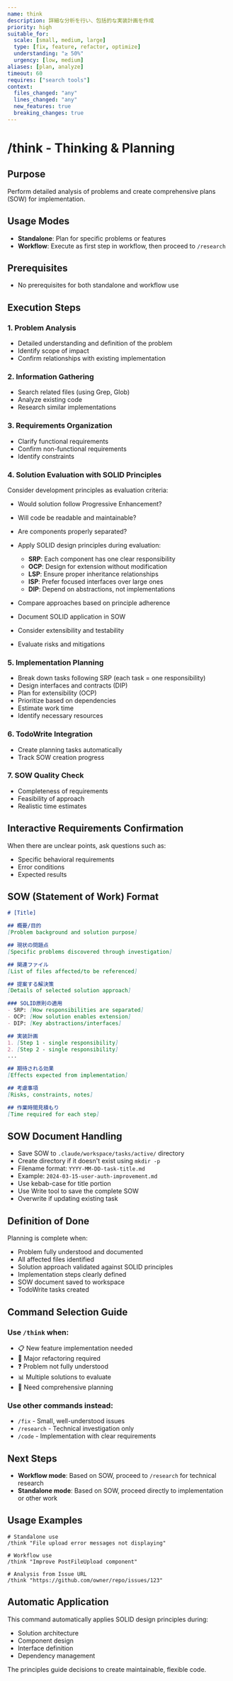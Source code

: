 ```yaml
---
name: think
description: 詳細な分析を行い、包括的な実装計画を作成
priority: high
suitable_for:
  scale: [small, medium, large]
  type: [fix, feature, refactor, optimize]
  understanding: "≥ 50%"
  urgency: [low, medium]
aliases: [plan, analyze]
timeout: 60
requires: ["search tools"]
context:
  files_changed: "any"
  lines_changed: "any"
  new_features: true
  breaking_changes: true
---
```


# /think - Thinking & Planning

## Purpose
Perform detailed analysis of problems and create comprehensive plans (SOW) for implementation.

## Usage Modes
- **Standalone**: Plan for specific problems or features
- **Workflow**: Execute as first step in workflow, then proceed to `/research`

## Prerequisites
- No prerequisites for both standalone and workflow use

## Execution Steps

### 1. Problem Analysis
- Detailed understanding and definition of the problem
- Identify scope of impact
- Confirm relationships with existing implementation

### 2. Information Gathering
- Search related files (using Grep, Glob)
- Analyze existing code
- Research similar implementations

### 3. Requirements Organization
- Clarify functional requirements
- Confirm non-functional requirements
- Identify constraints

### 4. Solution Evaluation with SOLID Principles
Consider development principles as evaluation criteria:
- Would solution follow Progressive Enhancement?
- Will code be readable and maintainable?
- Are components properly separated?

- Apply SOLID design principles during evaluation:
  - **SRP**: Each component has one clear responsibility
  - **OCP**: Design for extension without modification
  - **LSP**: Ensure proper inheritance relationships
  - **ISP**: Prefer focused interfaces over large ones
  - **DIP**: Depend on abstractions, not implementations
- Compare approaches based on principle adherence
- Document SOLID application in SOW
- Consider extensibility and testability
- Evaluate risks and mitigations

### 5. Implementation Planning
- Break down tasks following SRP (each task = one responsibility)
- Design interfaces and contracts (DIP)
- Plan for extensibility (OCP)
- Prioritize based on dependencies
- Estimate work time
- Identify necessary resources

### 6. TodoWrite Integration
- Create planning tasks automatically
- Track SOW creation progress

### 7. SOW Quality Check
- Completeness of requirements
- Feasibility of approach
- Realistic time estimates

## Interactive Requirements Confirmation
When there are unclear points, ask questions such as:
- Specific behavioral requirements
- Error conditions
- Expected results

## SOW (Statement of Work) Format

```markdown
# [Title]

## 概要/目的
[Problem background and solution purpose]

## 現状の問題点
[Specific problems discovered through investigation]

## 関連ファイル
[List of files affected/to be referenced]

## 提案する解決策
[Details of selected solution approach]

### SOLID原則の適用
- SRP: [How responsibilities are separated]
- OCP: [How solution enables extension]
- DIP: [Key abstractions/interfaces]

## 実装計画
1. [Step 1 - single responsibility]
2. [Step 2 - single responsibility]
...

## 期待される効果
[Effects expected from implementation]

## 考慮事項
[Risks, constraints, notes]

## 作業時間見積もり
[Time required for each step]
```

## SOW Document Handling
- Save SOW to `.claude/workspace/tasks/active/` directory
- Create directory if it doesn't exist using `mkdir -p`
- Filename format: `YYYY-MM-DD-task-title.md`
- Example: `2024-03-15-user-auth-improvement.md`
- Use kebab-case for title portion
- Use Write tool to save the complete SOW
- Overwrite if updating existing task

## Definition of Done
Planning is complete when:
- Problem fully understood and documented
- All affected files identified
- Solution approach validated against SOLID principles
- Implementation steps clearly defined
- SOW document saved to workspace
- TodoWrite tasks created

## Command Selection Guide

### Use `/think` when:
- 📋 New feature implementation needed
- 🔄 Major refactoring required
- ❓ Problem not fully understood
- 📊 Multiple solutions to evaluate
- 🎯 Need comprehensive planning

### Use other commands instead:
- `/fix` - Small, well-understood issues
- `/research` - Technical investigation only
- `/code` - Implementation with clear requirements

## Next Steps
- **Workflow mode**: Based on SOW, proceed to `/research` for technical research
- **Standalone mode**: Based on SOW, proceed directly to implementation or other work

## Usage Examples
```
# Standalone use
/think "File upload error messages not displaying"

# Workflow use
/think "Improve PostFileUpload component"

# Analysis from Issue URL
/think "https://github.com/owner/repo/issues/123"
```

## Automatic Application
This command automatically applies SOLID design principles during:
- Solution architecture
- Component design
- Interface definition
- Dependency management

The principles guide decisions to create maintainable, flexible code.